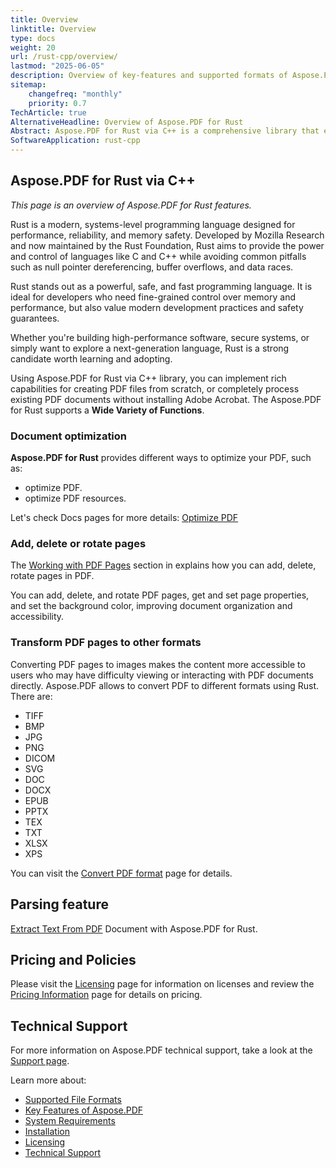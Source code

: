 ```yaml
---
title: Overview
linktitle: Overview
type: docs
weight: 20
url: /rust-cpp/overview/
lastmod: "2025-06-05"
description: Overview of key-features and supported formats of Aspose.PDF for Rust, installation and licensing manual of Rust via C++ library.
sitemap:
    changefreq: "monthly"
    priority: 0.7
TechArticle: true
AlternativeHeadline: Overview of Aspose.PDF for Rust
Abstract: Aspose.PDF for Rust via C++ is a comprehensive library that enables developers to create, manipulate, and convert PDF documents programmatically. It offers a wide range of features, including document generation from scratch, text and image extraction, form handling, annotations, and digital signatures.
SoftwareApplication: rust-cpp    
---
```


## Aspose.PDF for Rust via C++

_This page is an overview of  Aspose.PDF for Rust features._

Rust is a modern, systems-level programming language designed for performance, reliability, and memory safety. Developed by Mozilla Research and now maintained by the Rust Foundation, Rust aims to provide the power and control of languages like C and C++ while avoiding common pitfalls such as null pointer dereferencing, buffer overflows, and data races.

Rust stands out as a powerful, safe, and fast programming language. It is ideal for developers who need fine-grained control over memory and performance, but also value modern development practices and safety guarantees.

Whether you're building high-performance software, secure systems, or simply want to explore a next-generation language, Rust is a strong candidate worth learning and adopting.

Using Aspose.PDF for Rust via C++ library, you can implement rich capabilities for creating PDF files from scratch, or completely process existing PDF documents without installing Adobe Acrobat. The Aspose.PDF for Rust supports a **Wide Variety of Functions**.

### Document optimization

**Aspose.PDF for Rust** provides different ways to optimize your PDF, such as:

- optimize PDF.
- optimize PDF resources.

Let's check Docs pages for more details: [Optimize PDF](/pdf/rust-cpp/optimize-pdf/)

### Add, delete or rotate pages

The [Working with PDF Pages](/pdf/rust-cpp/working-with-pages/) section in explains how you can add, delete, rotate pages in PDF.

You can add, delete, and rotate PDF pages, get and set page properties, and set the background color, improving document organization and accessibility.

### Transform PDF pages to other formats

Converting PDF pages to images makes the content more accessible to users who may have difficulty viewing or interacting with PDF documents directly. Aspose.PDF allows to convert PDF to different formats using Rust. There are:

- TIFF
- BMP
- JPG
- PNG
- DICOM
- SVG
- DOC
- DOCX
- EPUB
- PPTX
- TEX
- TXT
- XLSX
- XPS

You can visit the [Convert PDF format](/pdf/rust-cpp/conversion/) page for details.

## Parsing feature

[Extract Text From PDF](/pdf/rust-cpp/extract-text-from-pdf/) Document with Aspose.PDF for Rust.

## Pricing and Policies

Please visit the [Licensing](/pdf/rust-cpp/licensing/) page for information on licenses and review the [Pricing Information](https://purchase.aspose.com/pricing/) page for details on pricing.

## Technical Support

For more information on Aspose.PDF technical support, take a look at the [Support page](/pdf/rust-cpp/technical-support/).

Learn more about:

- [Supported File Formats](/pdf/rust-cpp/supported-file-formats/)
- [Key Features of Aspose.PDF](/pdf/rust-cpp/key-features/)
- [System Requirements](/pdf/rust-cpp/system-requirements/)
- [Installation](/pdf/rust-cpp/installation/)
- [Licensing](/pdf/rust-cpp/licensing/)
- [Technical Support](/pdf/rust-cpp/technical-support/)
